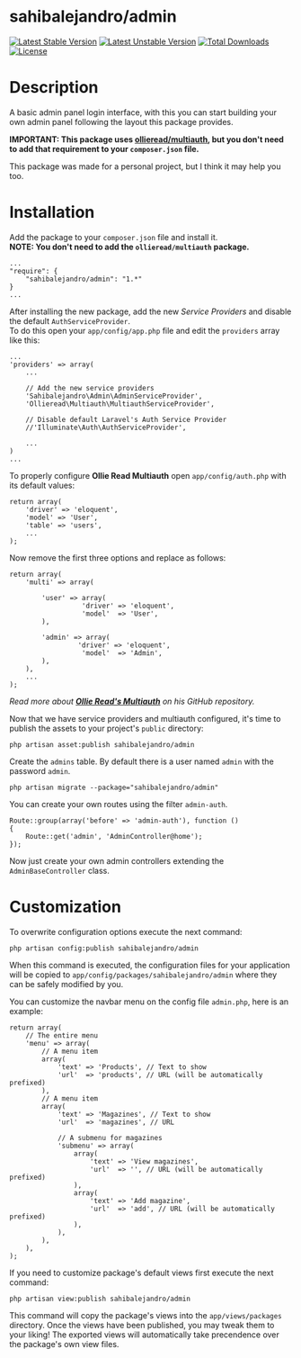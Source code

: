 sahibalejandro/admin
====================

[![Latest Stable Version](https://poser.pugx.org/sahibalejandro/admin/version.png)](https://packagist.org/packages/sahibalejandro/admin) [![Latest Unstable Version](https://poser.pugx.org/sahibalejandro/admin/v/unstable.png)](//packagist.org/packages/sahibalejandro/admin) [![Total Downloads](https://poser.pugx.org/sahibalejandro/admin/downloads.png)](https://packagist.org/packages/sahibalejandro/admin) [![License](https://poser.pugx.org/sahibalejandro/admin/license.png)](https://packagist.org/packages/sahibalejandro/admin)

Description
===========

A basic admin panel login interface, with this you can start building your own
admin panel following the layout this package provides.

**IMPORTANT: This package uses [ollieread/multiauth](https://github.com/ollieread/multiauth),
but you don't need to add that requirement to your `composer.json` file.**

This package was made for a personal project, but I think it may help you too.

Installation
============

Add the package to your `composer.json` file and install it.  
**NOTE: You don't need to add the `ollieread/multiauth` package.**

    ...
    "require": {
        "sahibalejandro/admin": "1.*"
    }
    ...

After installing the new package, add the new *Service Providers* and
disable the default `AuthServiceProvider`.  
To do this open your `app/config/app.php`
file and edit the `providers` array like this:

    ...
    'providers' => array(
        ...

        // Add the new service providers
        'Sahibalejandro\Admin\AdminServiceProvider',
        'Ollieread\Multiauth\MultiauthServiceProvider',

        // Disable default Laravel's Auth Service Provider
        //'Illuminate\Auth\AuthServiceProvider',

        ...
    )
    ...

To properly configure **Ollie Read Multiauth** open `app/config/auth.php` with
its default values:

    return array(
        'driver' => 'eloquent',
        'model' => 'User',
        'table' => 'users',
        ...
    );

Now remove the first three options and replace as follows:

    return array(
        'multi' => array(

            'user' => array(
    			      'driver' => 'eloquent',
    			      'model'  => 'User',
            ),

            'admin' => array(
    		 	     'driver' => 'eloquent',
    			      'model'  => 'Admin',
            ),
        ),
        ...
    );

*Read more about [**Ollie Read's Multiauth**](https://github.com/ollieread/multiauth) on his GitHub repository.*

Now that we have service providers and multiauth configured, it's time to publish
the assets to your project's `public` directory:

    php artisan asset:publish sahibalejandro/admin

Create the `admins` table. By default there is a user named `admin` with the
password `admin`.

    php artisan migrate --package="sahibalejandro/admin"

You can create your own routes using the filter `admin-auth`.

    Route::group(array('before' => 'admin-auth'), function ()
    {
        Route::get('admin', 'AdminController@home');
    });

Now just create your own admin controllers extending the `AdminBaseController`
class.

Customization
=============

To overwrite configuration options execute the next command:

    php artisan config:publish sahibalejandro/admin

When this command is executed, the configuration files for your application
will be copied to `app/config/packages/sahibalejandro/admin` where they can
be safely modified by you.

You can customize the navbar menu on the config file `admin.php`, here is
an example:

    return array(
        // The entire menu
        'menu' => array(
            // A menu item
            array(
                'text' => 'Products', // Text to show
                'url'  => 'products', // URL (will be automatically prefixed)
            ),
            // A menu item
            array(
                'text' => 'Magazines', // Text to show
                'url'  => 'magazines', // URL

                // A submenu for magazines
                'submenu' => array(
                    array(
                        'text' => 'View magazines',
                        'url'  => '', // URL (will be automatically prefixed)
                    ),
                    array(
                        'text' => 'Add magazine',
                        'url'  => 'add', // URL (will be automatically prefixed)
                    ),
                ),
            ),
        ),
    );

If you need to customize package's default views first execute the next
command:

    php artisan view:publish sahibalejandro/admin

This command will copy the package's views into the `app/views/packages`
directory. Once the views have been published, you may tweak them to your
liking! The exported views will automatically take precendence over the
package's own view files.
